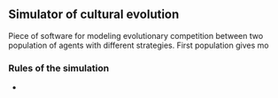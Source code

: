 ## Simulator of cultural evolution

Piece of software for modeling evolutionary competition between two population
of agents with different strategies. First population gives mo


### Rules of the simulation

- 



